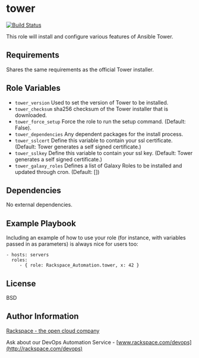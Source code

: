 tower
========

[![Build Status](https://drone-opsdev.rax.io/github.com/rack-roles/tower/status.svg?branch=master)](https://drone-opsdev.rax.io/github.com/rack-roles/tower)

This role will install and configure various features of Ansible Tower.

Requirements
------------

Shares the same requirements as the official Tower installer.

Role Variables
--------------

* `tower_version` Used to set the version of Tower to be installed.
* `tower_checksum` sha256 checksum of the Tower installer that is downloaded.
* `tower_force_setup` Force the role to run the setup command. (Default: False).
* `tower_dependencies` Any dependent packages for the install process.
* `tower_sslcert` Define this variable to contain your ssl certificate. (Default: Tower generates a self signed certificate.)
* `tower_sslkey` Define this variable to contain your ssl key. (Default: Tower generates a self signed certificate.)
* `tower_galaxy_roles` Defines a list of Galaxy Roles to be installed and updated through cron. (Default: [])

Dependencies
------------

No external dependencies.

Example Playbook
-------------------------

Including an example of how to use your role (for instance, with variables passed in as parameters) is always nice for users too:

    - hosts: servers
      roles:
         - { role: Rackspace_Automation.tower, x: 42 }

License
-------

BSD

Author Information
------------------

[Rackspace - the open cloud company](http://rackspace.com)

Ask about our DevOps Automation Service - [www.rackspace.com/devops](http://rackspace.com/devops)
